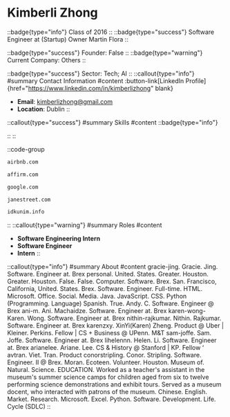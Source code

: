 # Kimberli Zhong
::badge{type="info"}
Class of 2016
::
::badge{type="success"}
Software Engineer at (Startup) Owner Martin Flora
::

::badge{type="success"}
Founder: False
::
::badge{type="warning"}
Current Company: Others
::

::badge{type="success"}
Sector: Tech; AI
::
::callout{type="info"}
#summary
Contact Information
#content
:button-link[LinkedIn Profile]{href="https://www.linkedin.com/in/kimberlizhong" blank}
- **Email**: kimberlizhong@gmail.com
- **Location**: Dublin
::

::callout{type="success"}
#summary
Skills
#content
::badge{type="info"}

::
::

::code-group
```bash [Airbnb]
airbnb.com
```
```bash [Affirm]
affirm.com
```
```bash [Google]
google.com
```
```bash [Jane Street Capital]
janestreet.com
```
```bash [(Startup) Owner Martin Flora]
idkunim.info
```
::
::callout{type="warning"}
#summary
Roles
#content
- **Software Engineering Intern**
- **Software Engineer**
- **Intern**
::

::callout{type="info"}
#summary
About
#content
gracie-jing. Gracie. Jing. Software. Engineer at. Brex personal. United. States. Greater. Houston. Greater. Houston. False. False. Computer. Software. Brex. San. Francisco, California, United. States. Brex. Software. Engineer. Full-time. HTML. Microsoft. Office. Social. Media. Java. JavaScript. CSS. Python (Programming. Language) Spanish. True. Andy. C. Software. Engineer @ Brex ani-m. Ani. Machaidze. Software. Engineer at. Brex karen-wong- Karen. Wong. Software. Engineer at. Brex nithin-rajkumar. Nithin. Rajkumar. Software. Engineer at. Brex karenzxy. XinYi(Karen) Zheng. Product @ Uber | Kleiner. Perkins. Fellow | CS + Business @ UPenn. M&T sam-joffe. Sam. Joffe. Software. Engineer at. Brex lihelennn. Helen. Li. Software. Engineer at. Brex arianelee. Ariane. Lee. CS & History @ Stanford | KP. Fellow ‘ avtran. Viet. Tran. Product conorstripling. Conor. Stripling. Software. Engineer. II @ Brex. Moran. Ecoteen. Volunteer. Houston. Museum of. Natural. Science. EDUCATION. Worked as a teacher's assistant in the museum's summer science camps for children aged from six to twelve performing science demonstrations and exhibit tours. Served as a museum docent, who interacted with patrons of the museum. Chinese. English. Market. Research. Microsoft. Excel. Python. Software. Development. Life. Cycle (SDLC)
::
